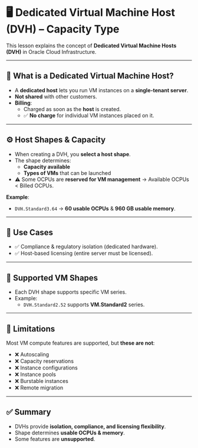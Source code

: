 # 🖥️ Dedicated Virtual Machine Host (DVH) – Capacity Type

This lesson explains the concept of **Dedicated Virtual Machine Hosts (DVH)** in Oracle Cloud Infrastructure.

---

## 📌 What is a Dedicated Virtual Machine Host?
- A **dedicated host** lets you run VM instances on a **single-tenant server**.  
- **Not shared** with other customers.  
- **Billing**:
  - Charged as soon as the **host** is created.  
  - ✅ **No charge** for individual VM instances placed on it.  

---

## ⚙️ Host Shapes & Capacity
- When creating a DVH, you **select a host shape**.  
- The shape determines:
  - **Capacity available**  
  - **Types of VMs** that can be launched  
- ⚠️ Some OCPUs are **reserved for VM management** → Available OCPUs < Billed OCPUs.  

**Example**:  
- `DVH.Standard3.64` → **60 usable OCPUs** & **960 GB usable memory**.  

---

## 🎯 Use Cases
- ✅ Compliance & regulatory isolation (dedicated hardware).  
- ✅ Host-based licensing (entire server must be licensed).  

---

## 🧩 Supported VM Shapes
- Each DVH shape supports specific VM series.  
- Example:  
  - `DVH.Standard2.52` supports **VM.Standard2** series.  

---

## 🚫 Limitations
Most VM compute features are supported, but **these are not**:  
- ❌ Autoscaling  
- ❌ Capacity reservations  
- ❌ Instance configurations  
- ❌ Instance pools  
- ❌ Burstable instances  
- ❌ Remote migration  

---

## ✅ Summary
- DVHs provide **isolation, compliance, and licensing flexibility**.  
- Shape determines **usable OCPUs & memory**.  
- Some features are **unsupported**.  
